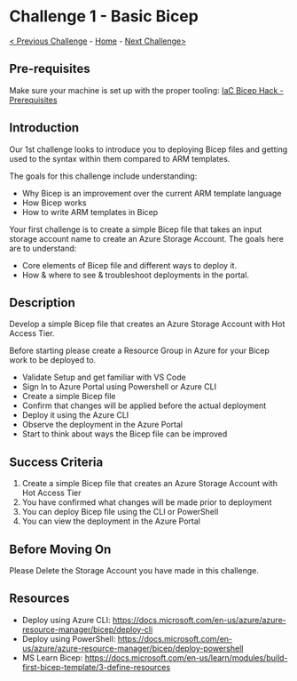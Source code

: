 # Challenge 1 - Basic Bicep

 [< Previous Challenge](./Bicep-Challenge-00.md) - [Home](../README.md) - [Next Challenge>](./Bicep-Challenge-02.md)

## Pre-requisites

Make sure your machine is set up with the proper tooling: [IaC Bicep Hack - Prerequisites](./Bicep-Challenge-00.md)

## Introduction

Our 1st challenge looks to introduce you to deploying Bicep files and getting used to the syntax within them compared to ARM templates. 

The goals for this challenge include understanding:
- Why Bicep is an improvement over the current ARM template language
- How Bicep works
- How to write ARM templates in Bicep

Your first challenge is to create a simple Bicep file that takes an input storage account name to create an Azure Storage Account. The goals here are to understand:

- Core elements of Bicep file and different ways to deploy it.
- How & where to see & troubleshoot deployments in the portal.

## Description

Develop a simple Bicep file that creates an Azure Storage Account with Hot Access Tier.

Before starting please create a Resource Group in Azure for your Bicep work to be deployed to. 

   -	Validate Setup and get familiar with VS Code
   -	Sign In to Azure Portal using Powershell or Azure CLI
   - Create a simple Bicep file
   - Confirm that changes will be applied before the actual deployment
   - Deploy it using the Azure CLI
   - Observe the deployment in the Azure Portal
   - Start to think about ways the Bicep file can be improved

## Success Criteria

1. Create a simple Bicep file that creates an Azure Storage Account with Hot Access Tier
2. You have confirmed what changes will be made prior to deployment
3. You can deploy Bicep file using the CLI or PowerShell
4. You can view the deployment in the Azure Portal 

## Before Moving On
Please Delete the Storage Account you have made in this challenge.

## Resources
   -	Deploy using Azure CLI: https://docs.microsoft.com/en-us/azure/azure-resource-manager/bicep/deploy-cli
   -	Deploy using PowerShell: https://docs.microsoft.com/en-us/azure/azure-resource-manager/bicep/deploy-powershell
   - MS Learn Bicep: https://docs.microsoft.com/en-us/learn/modules/build-first-bicep-template/3-define-resources



